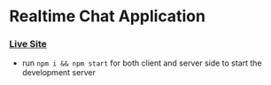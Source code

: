# Realtime Chat Application

### [Live Site](https://616fc3322bd679b23704251d--sleepy-carson-cb94e7.netlify.app/)


- run ```npm i && npm start``` for both client and server side to start the development server
